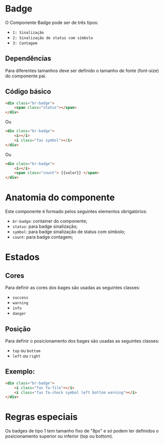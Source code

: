 # Badge

O Componente Badge pode ser de três tipos:

- `1: Sinalização`
- `2: Sinalização de status com símbolo`
- `3: Contagem`

## Dependências

Para diferentes tamanhos deve ser definido o tamanho de fonte (font-size) do componente pai.

## Código básico

```html
<div class="br-badge">
    <span class="status"></span>
</div>
```

Ou

```html
<div class="br-badge">
    <i></i>
    <i class="fas symbol"></i>
</div>
```

Ou 


```html
<div class="br-badge">
    <i></i>
    <span class="count"> {{valor}} </span>
</div>
```

# Anatomia do componente

Este componente é formado pelos seguintes elementos obrigatórios:

- `br-badge`: container do componente;
- `status`: para badge sinalização;
- `symbol`: para badge sinalização de status com símbolo;
- `count`: para badge contagem;

# Estados

## Cores
Para definir as cores dos bages são usadas as seguintes classes:
- `success` 
- `warning`
- `info`
- `danger`

## Posição
Para definir o posicionamento dos bages são usadas as seguintes classes:
- `top` ou `bottom`
- `left` ou `right`


## Exemplo:
```html 
<div class="br-badge">
    <i class="fas fa-file"></i>
    <i class="fas fa-check symbol left bottom warning"></i>
</div>
```

# Regras especiais

Os badges de tipo 1 tem tamanho fixo de "8px" e só podem ter definidos o posicionamento superior ou inferior (top ou bottom). 

